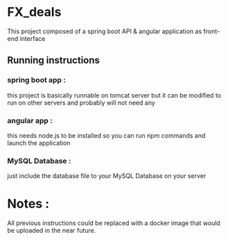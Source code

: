 # FX_deals

This project composed of a spring boot API & angular application as front-end interface

## Running instructions

### spring boot app :
this project is basically runnable on tomcat server but it can be modified to run on other servers and probably will not need any

### angular app :
this needs node.js to be installed so you can run npm commands and launch the application

### MySQL Database :
just include the database file to your MySQL Database on your server

# Notes :
All previous instructions could be replaced with a docker image that would be uploaded in the near future.
